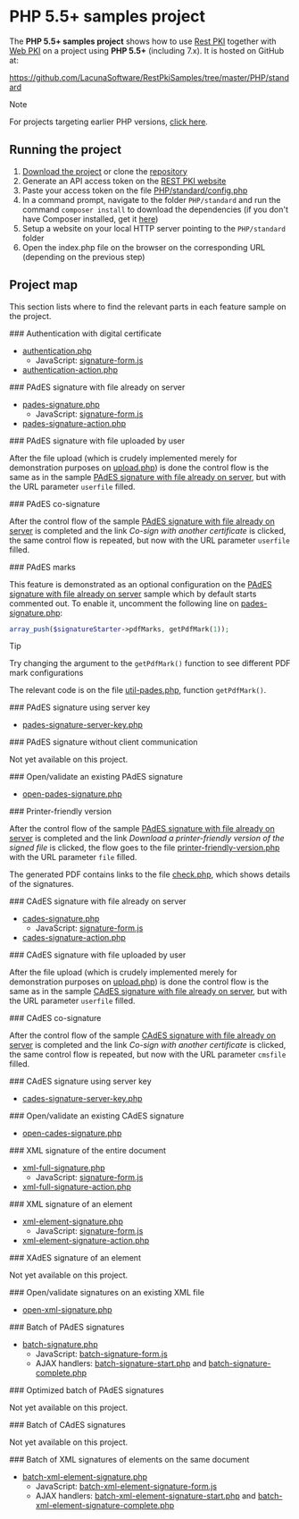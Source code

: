 ﻿# PHP 5.5+ samples project

The **PHP 5.5+ samples project** shows how to use [Rest PKI](../index.md) together with [Web PKI](../../web-pki/index.md)
on a project using **PHP 5.5+** (including 7.x). It is hosted on GitHub at:

https://github.com/LacunaSoftware/RestPkiSamples/tree/master/PHP/standard

> [!NOTE]
> For projects targeting earlier PHP versions, [click here](index.md).

## Running the project

1. [Download the project](https://github.com/LacunaSoftware/RestPkiSamples/archive/master.zip) or clone the [repository](https://github.com/LacunaSoftware/RestPkiSamples.git)
1. Generate an API access token on the [REST PKI website](https://pki.rest/)
1. Paste your access token on the file [PHP/standard/config.php](https://github.com/LacunaSoftware/RestPkiSamples/blob/master/PHP/standard/config.php#L21-L24)
1. In a command prompt, navigate to the folder `PHP/standard` and run the command `composer install` to download the dependencies (if you don't have Composer installed, get it [here](https://getcomposer.org/))
1. Setup a website on your local HTTP server pointing to the `PHP/standard` folder
1. Open the index.php file on the browser on the corresponding URL (depending on the previous step)

## Project map

This section lists where to find the relevant parts in each feature sample on the project.

<a name="auth" />
### Authentication with digital certificate

* [authentication.php](https://github.com/LacunaSoftware/RestPkiSamples/blob/master/PHP/standard/authentication.php)
  * JavaScript: [signature-form.js](https://github.com/LacunaSoftware/RestPkiSamples/blob/master/PHP/standard/content/js/signature-form.js)
* [authentication-action.php](https://github.com/LacunaSoftware/RestPkiSamples/blob/master/PHP/standard/authentication-action.php)

<a name="pades" />
### PAdES signature with file already on server

* [pades-signature.php](https://github.com/LacunaSoftware/RestPkiSamples/blob/master/PHP/standard/pades-signature.php)
  * JavaScript: [signature-form.js](https://github.com/LacunaSoftware/RestPkiSamples/blob/master/PHP/standard/content/js/signature-form.js)
* [pades-signature-action.php](https://github.com/LacunaSoftware/RestPkiSamples/blob/master/PHP/standard/pades-signature-action.php)

<a name="pades-upload" />
### PAdES signature with file uploaded by user

After the file upload (which is crudely implemented merely for demonstration purposes on
[upload.php](https://github.com/LacunaSoftware/RestPkiSamples/blob/master/PHP/standard/upload.php))
is done the control flow is the same as in the sample [PAdES signature with file already on server](#pades), but with the URL parameter `userfile` filled.

<a name="pades-cosign" />
### PAdES co-signature

After the control flow of the sample [PAdES signature with file already on server](#pades) is completed and the link *Co-sign with another certificate* is clicked, the
same control flow is repeated, but now with the URL parameter `userfile` filled.

<a name="pdf-marks" />
### PAdES marks

This feature is demonstrated as an optional configuration on the [PAdES signature with file already on server](#pades)
sample which by default starts commented out. To enable it, uncomment the following line on
[pades-signature.php](https://github.com/LacunaSoftware/RestPkiSamples/blob/master/PHP/standard/pades-signature.php):

```php
array_push($signatureStarter->pdfMarks, getPdfMark(1));
```

> [!TIP]
> Try changing the argument to the `getPdfMark()` function to see different PDF mark configurations

The relevant code is on the file [util-pades.php](https://github.com/LacunaSoftware/RestPkiSamples/blob/master/PHP/standard/util-pades.php), function `getPdfMark()`.

<a name="pades-server" />
### PAdES signature using server key

 * [pades-signature-server-key.php](https://github.com/LacunaSoftware/RestPkiSamples/blob/master/PHP/standard/pades-signature-server-key.php)

 <a name="pades-wo-client" />
### PAdES signature without client communication

Not yet available on this project.

<a name="open-pades" />
### Open/validate an existing PAdES signature

* [open-pades-signature.php](https://github.com/LacunaSoftware/RestPkiSamples/blob/master/PHP/standard/open-pades-signature.php)

<a name="print" />
### Printer-friendly version

After the control flow of the sample [PAdES signature with file already on server](#pades) is completed and the link *Download a printer-friendly version of the signed file* is clicked,
the flow goes to the file
[printer-friendly-version.php](https://github.com/LacunaSoftware/RestPkiSamples/blob/master/PHP/standard/printer-friendly-version.php)
with the URL parameter `file` filled.

The generated PDF contains links to the file [check.php](https://github.com/LacunaSoftware/RestPkiSamples/blob/master/PHP/standard/check.php), which shows details of the signatures.

<a name="cades" />
### CAdES signature with file already on server

* [cades-signature.php](https://github.com/LacunaSoftware/RestPkiSamples/blob/master/PHP/standard/cades-signature.php)
  * JavaScript: [signature-form.js](https://github.com/LacunaSoftware/RestPkiSamples/blob/master/PHP/standard/content/js/signature-form.js)
* [cades-signature-action.php](https://github.com/LacunaSoftware/RestPkiSamples/blob/master/PHP/standard/cades-signature-action.php)

<a name="cades-upload" />
### CAdES signature with file uploaded by user

After the file upload (which is crudely implemented merely for demonstration purposes on
[upload.php](https://github.com/LacunaSoftware/RestPkiSamples/blob/master/PHP/standard/upload.php))
is done the control flow is the same as in the sample [CAdES signature with file already on server](#cades), but with the URL parameter `userfile` filled.

<a name="cades-cosign" />
### CAdES co-signature

After the control flow of the sample [CAdES signature with file already on server](#cades) is completed and the link *Co-sign with another certificate* is clicked, the
same control flow is repeated, but now with the URL parameter `cmsfile` filled.

<a name="cades-server" />
### CAdES signature using server key

* [cades-signature-server-key.php](https://github.com/LacunaSoftware/RestPkiSamples/blob/master/PHP/standard/cades-signature-server-key.php)

<a name="open-cades" />
### Open/validate an existing CAdES signature

* [open-cades-signature.php](https://github.com/LacunaSoftware/RestPkiSamples/blob/master/PHP/standard/open-cades-signature.php)

<a name="xml-full" />
### XML signature of the entire document

* [xml-full-signature.php](https://github.com/LacunaSoftware/RestPkiSamples/blob/master/PHP/standard/xml-full-signature.php)
  * JavaScript: [signature-form.js](https://github.com/LacunaSoftware/RestPkiSamples/blob/master/PHP/standard/content/js/signature-form.js)
* [xml-full-signature-action.php](https://github.com/LacunaSoftware/RestPkiSamples/blob/master/PHP/standard/xml-full-signature-action.php)

<a name="xml-element" />
### XML signature of an element

* [xml-element-signature.php](https://github.com/LacunaSoftware/RestPkiSamples/blob/master/PHP/standard/xml-element-signature.php)
  * JavaScript: [signature-form.js](https://github.com/LacunaSoftware/RestPkiSamples/blob/master/PHP/standard/content/js/signature-form.js)
* [xml-element-signature-action.php](https://github.com/LacunaSoftware/RestPkiSamples/blob/master/PHP/standard/xml-element-signature-action.php)

<a name="xades-element" />
### XAdES signature of an element

Not yet available on this project.

<a name="open-xml" />
### Open/validate signatures on an existing XML file

* [open-xml-signature.php](https://github.com/LacunaSoftware/RestPkiSamples/blob/master/PHP/standard/open-xml-signature.php)

<a name="batch" />
### Batch of PAdES signatures

* [batch-signature.php](https://github.com/LacunaSoftware/RestPkiSamples/blob/master/PHP/standard/batch-signature.php)
  * JavaScript: [batch-signature-form.js](https://github.com/LacunaSoftware/RestPkiSamples/blob/master/PHP/standard/content/js/batch-signature-form.js)
  * AJAX handlers: [batch-signature-start.php](https://github.com/LacunaSoftware/RestPkiSamples/blob/master/PHP/standard/batch-signature-start.php)
    and [batch-signature-complete.php](https://github.com/LacunaSoftware/RestPkiSamples/blob/master/PHP/standard/batch-signature-complete.php)

<a name="batch-optimized" />
### Optimized batch of PAdES signatures

Not yet available on this project.

<a name="batch-cades" />
### Batch of CAdES signatures

Not yet available on this project.

<a name="batch-xml-element" />
### Batch of XML signatures of elements on the same document

* [batch-xml-element-signature.php](https://github.com/LacunaSoftware/RestPkiSamples/blob/master/PHP/standard/batch-xml-element-signature.php)
  * JavaScript: [batch-xml-element-signature-form.js](https://github.com/LacunaSoftware/RestPkiSamples/blob/master/PHP/standard/content/js/batch-xml-element-signature-form.js)
  * AJAX handlers: [batch-xml-element-signature-start.php](https://github.com/LacunaSoftware/RestPkiSamples/blob/master/PHP/standard/batch-xml-element-signature-start.php)
    and [batch-xml-element-signature-complete.php](https://github.com/LacunaSoftware/RestPkiSamples/blob/master/PHP/standard/batch-xml-element-signature-complete.php)
